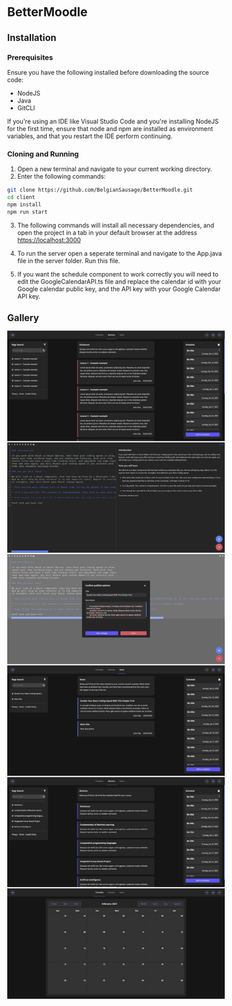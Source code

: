 # BetterMoodle

## Installation

### Prerequisites

Ensure you have the following installed before downloading the source code:

* NodeJS
* Java
* GitCLI

If you're using an IDE like Visual Studio Code and you're installing NodeJS for the first time, ensure that node and npm are installed as environment variables, and that you restart the IDE perform continuing. 

### Cloning and Running

1. Open a new terminal and navigate to your current working directory.
2. Enter the following commands:

```bash
git clone https://github.com/BelgianSausage/BetterMoodle.git
cd client
npm install
npm run start
```

3. The following commands will install all necessary dependencies, and open the project in a tab in your default browser at the address [https://localhost:3000](https://localhost:3000)

4. To run the server open a seperate terminal and navigate to the App.java file in the server folder. Run this file.

5. If you want the schedule component to work correctly you will need to edit the GoogleCalendarAPI.ts file and replace the calendar id with your Google calendar public key, and the API key with your Google Calendar API key.

## Gallery

![Lesson](./screenshots/lesson-1.png)
![Note edit](./screenshots/note-edit-1.png)
![Note edit](./screenshots/note-edit-2.png)
![Notes](./screenshots/notes-1.png)
![Schedule](./screenshots/schedule-1.png)
![Timetable](./screenshots/timetable-1.png)